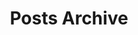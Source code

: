 ---
title: Posts Archive
permalink: /posts-archive/
layout: posts
header:
  image: /assets/images/bdt_wide_thin.jpg
---